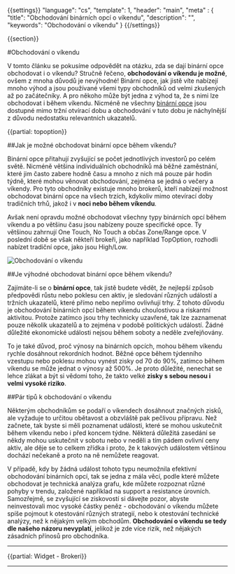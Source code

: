 {{settings}}
  "language": "cs",
  "template": 1,
  "header": "main",
  "meta" : {
    "title": "Obchodování binárních opcí o víkendu",
    "description": "",
    "keywords": "Obchodování o víkendu"
  }
{{/settings}}

<div class="row">
<div class="col-md-9" role="main" markdown="1">

{{section}}

#Obchodování o víkendu

V tomto článku se pokusíme odpovědět na otázku, zda se dají binární opce obchodovat i o víkendu? Stručně řečeno, **obchodování o víkendu je možné**, ovšem z mnoha důvodů je nevýhodné! Binární opce, jak jistě víte nabízejí mnoho výhod a jsou používané všemi typy obchodníků od velmi zkušených až po začátečníky. A pro někoho může být jedna z výhod ta, že s nimi lze obchodovat i během víkendu. Nicméně ne všechny [binární opce](http://www.forexsrovnavac.cz/binarni-opce "Binární opce") jsou dostupné mimo tržní otvírací dobu a obchodování v tuto dobu je náchylnější z důvodu nedostatku relevantních ukazatelů. 

{{partial: topoption}}

##Jak je možné obchodovat binární opce během víkendu?

Binární opce přitahují zvyšující se počet jednotlivých investorů po celém světě. Nicméně většina individuálních obchodníků má běžné zaměstnání, které jim často zabere hodně času a mnoho z nich má pouze pár hodin týdně, které mohou věnovat obchodování, zejména se jedná o večery a víkendy.
Pro tyto obchodníky existuje mnoho brokerů, kteří nabízejí možnost obchodovat binární opce na všech trzích, kdykoliv mimo otevírací doby tradičních trhů, jakož i v **noci nebo během víkendu**. 

Avšak není opravdu možné obchodovat všechny typy binárních opcí během víkendu a po většinu času jsou nabízeny pouze specifické opce. Ty většinou zahrnují One Touch, No Touch a občas Zone/Range opce. 
V poslední době se však někteří brokeři, jako například TopOption, rozhodli nabízet tradiční opce, jako jsou High/Low.

![Obchodování o víkendu](http://blog.forexsrovnavac.cz/wp-content/uploads/2015/12/obchodov%C3%A1n%C3%AD-o-v%C3%ADkendu.jpg) 

##Je výhodné obchodovat binární opce během víkendu?

Zajímáte-li se o **binární opce**, tak jistě budete vědět, že nejlepší způsob předpovědi růstu nebo poklesu cen aktiv, je sledování různých událostí a tržních ukazatelů, které přímo nebo nepřímo ovlivňují trhy. Z tohoto důvodu je obchodování binárních opcí během víkendu choulostivou a riskantní aktivitou. Protože zatímco jsou trhy technicky uzavřené, tak lze zaznamenat pouze několik ukazatelů a to zejména v podobě politických událostí. Žádné důležité ekonomické události nejsou během soboty a neděle zveřejňovány.  

To je také důvod, proč výnosy na binárních opcích, mohou během víkendu rychle dosáhnout rekordních hodnot. Běžné opce během týdenního vzestupu nebo poklesu mohou vynést zisky od 70 do 90%, zatímco během víkendu se může jednat o výnosy až 500%. Je proto důležité, nenechat se lehce zlákat a být si vědomi toho, že takto velké **zisky s sebou nesou i velmi vysoké riziko**.

##Pár tipů k obchodování o víkendu

Některým obchodníkům se podaří o víkendech dosáhnout značných zisků, ale vyžaduje to určitou obětavost a obzvláště pak pečlivou přípravu. Než začnete, tak byste si měli poznamenat události, které se mohou uskutečnit během víkendu nebo i před koncem týdne. Některá důležitá zasedání se někdy mohou uskutečnit v sobotu nebo v neděli a tím pádem ovlivní ceny aktiv, ale děje se to celkem zřídka i proto, že k takových událostem většinou dochází nečekaně a proto na ně nemůžete reagovat. 

V případě, kdy by žádná událost tohoto typu neumožnila efektivní obchodování binárních opcí, tak se jedna z mála věcí, podle které můžete obchodovat je technická analýza grafu, kde můžete rozpoznat různé pohyby v trendu, založené například na support a resistance úrovních. Samozřejmě, se zvyšující se ziskovostí si dávejte pozor, abyste neinvestovali moc vysoké částky peněz - obchodování o víkendu můžete spíše pojmout k otestování různých strategií, nebo k otestování technické analýzy, než k nějakým velkým obchodům. **Obchodování o víkendu se tedy dle našeho názoru nevyplatí**, jelikož je zde více rizik, než nějakých zásadních přínosů pro obchodníka.





</div>
<div class="col-md-3" markdown="10">

- - -

{{partial: Widget - Brokeri}}
<hr />



</div>
</div>
</div>